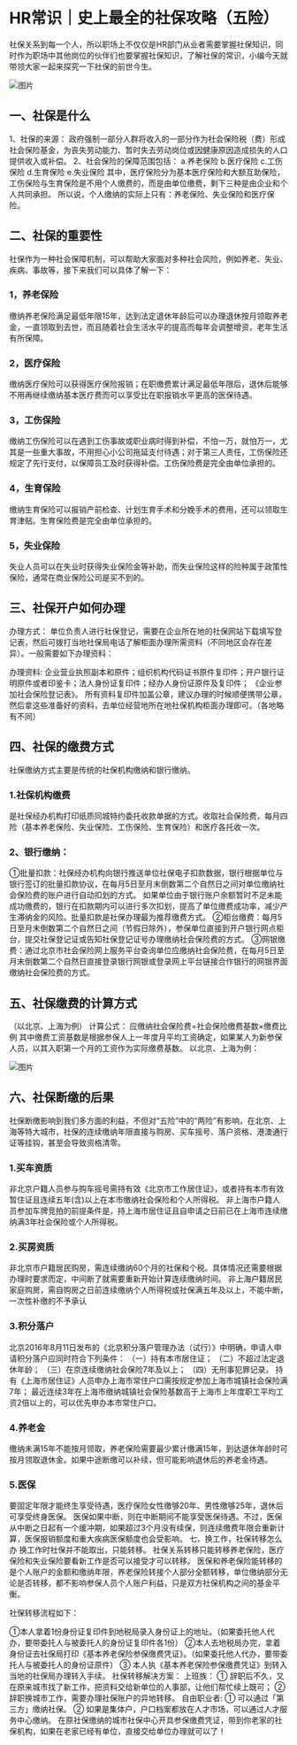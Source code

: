 # HR常识｜史上最全的社保攻略（五险）


社保关系到每一个人，所以职场上不仅仅是HR部门从业者需要掌握社保知识，同时作为职场中其他岗位的伙伴们也要掌握社保知识，了解社保的常识，小编今天就带领大家一起来探究一下社保的前世今生。

![图片](http://lcdn.static.lotlot.com/Xjineng4-1-11c8d75f.jpg)

## 一、社保是什么
1、社保的来源：
政府强制一部分人群将收入的一部分作为社会保险税（费）形成社会保险基金，为丧失劳动能力、暂时失去劳动岗位或因健康原因造成损失的人口提供收入或补偿。
2、社会保险的保障范围包括：
a.养老保险
b.医疗保险
c.工伤保险
d.生育保险
e.失业保险
其中，医疗保险分为基本医疗保险和大额互助保险，工伤保险与生育保险是不用个人缴费的，而是由单位缴费，剩下三种是由企业和个人共同承担。
所以说，个人缴纳的实际上只有：养老保险、失业保险和医疗保险。

## 二、社保的重要性
社保作为一种社会保障机制，可以帮助大家面对多种社会风险，例如养老、失业、疾病、事故等，接下来我们可以具体了解一下：

### 1，养老保险

缴纳养老保险满足最低年限15年，达到法定退休年龄后可以办理退休按月领取养老金，一直领取到去世，而且随着社会生活水平的提高而每年会调整增资，老年生活有所保障。

### 2，医疗保险

缴纳医疗保险可以获得医疗保险报销；在职缴费累计满足最低年限后，退休后能够不用再继续缴纳基本医疗费而可以享受比在职报销水平更高的医保待遇。

### 3，工伤保险

缴纳工伤保险可以在遇到工伤事故或职业病时得到补偿，不怕一万，就怕万一，尤其是一些重大事故，不用担心小公司拖延支付待遇；对于第三人责任，工伤保险还规定了先行支付，以保障员工及时获得补偿。工伤保险费是完全由单位承担的。

### 4，生育保险

缴纳生育保险可以报销产前检查、计划生育手术和分娩手术的费用，还可以领取生育津贴。生育保险费是完全由单位承担的。

### 5，失业保险

失业人员可以在失业时获得失业保险金等补助，而失业保险这样的险种属于政策性保险，通常在商业保险公司是买不到的。

## 三、社保开户如何办理

办理方式：
单位负责人进行社保登记，需要在企业所在地的社保网站下载填写登记表，然后可拨打当地社保局电话了解柜面办理所需资料（不同地区会存在差异）。一般需要如下办理资料：

办理资料:
企业营业执照副本和原件；组织机构代码证书原件复印件；开户银行证明原件或者印鉴卡；法人身份证复印件；经办人身份证原件及复印件； 《企业参加社会保险登记表》。
所有资料复印件加盖公章，建议办理的时候顺便携带公章，然后拿这些准备好的资料，去单位经营地所在地社保机构柜面办理即可。（各地略有不同）

## 四、社保的缴费方式

社保缴纳方式主要是传统的社保机构缴纳和银行缴纳。

### 1.社保机构缴费
是社保经办机构打印纸质同城特约委托收款单据的方式。收取社会保险费，每月四险（基本养老保险、失业保险、工伤保险、生育保险）和医疗各托收一次。

### 2、银行缴纳：
①批量扣款：社保经办机构向银行推送单位社保电子扣款数据，银行根据单位与银行签订的批量扣款协议，在每月5日至月末倒数第二个自然日之间对单位缴纳社会保险费的账户进行自动扣划的方式。
如果单位由于银行账户余额暂时不足未能成功缴费的，银行在扣款期内可以进行多次扣划，提高了单位缴费成功率，减少产生滞纳金的风险。批量扣款是社保办理最为推荐缴费方式。
②柜台缴费：每月5日至月末倒数第二个自然日之间（节假日除外），参保单位直接到开户银行网点柜台，提交社保登记证或告知社保登记证号办理缴纳社会保险费的方式。
③网银缴费：通过北京市社会保险网上服务平台查询单位应缴纳社会保险费，在每月5日至月末倒数第二个自然日直接登录银行网银或登录网上平台链接合作银行的网银界面缴纳社会保险费的方式。


## 五、社保缴费的计算方式
（以北京、上海为例）
计算公式：
应缴纳社会保险费=社会保险缴费基数×缴费比例
其中缴费工资基数是根据参保人上一年度月平均工资确定，如果某人为新参保人员，以其入职第一个月的工资作为实际缴费基数。
以北京、上海为例：

![图片](http://lcdn.static.lotlot.com/Xjineng4-2-3a50d989.jpg)

## 六、社保断缴的后果
社保断缴影响到我们多方面的利益，不但对“五险”中的“两险”有影响，在北京、上海等特大城市，社保的连续缴纳年限直接与购房、买车摇号、落户资格、港澳通行证等挂钩，甚至会导致资格清零。

### 1.买车资质

非北京户籍人员参与购车摇号需持有效《北京市工作居住证》，或者持有本市有效暂住证且连续五年(含)以上在本市缴纳社会保险和个人所得税。
非上海市户籍人员参加车牌竞拍的前提条件是，持上海市居住证且自申请之日前已在上海市连续缴纳满3年社会保险或个人所得税。

### 2.买房资质

非北京市户籍居民购房，需连续缴纳60个月的社保和个税。具体情况还需要根据办理时要求而定，中间断了就需要重新开始计算连续缴纳时间。
非上海户籍居民家庭购房，需自购房之日前连续缴纳个人所得税或社保满五年及以上，不能中断，一次性补缴的不予承认

### 3.积分落户

北京2016年8月11日发布的《北京积分落户管理办法（试行）》中明确，申请人申请积分落户应同时符合下列条件：
（一）持有本市居住证；
（二）不超过法定退休年龄；
（三）在京连续缴纳社会保险7年及以上；
（四）无刑事犯罪记录。
持有《上海市居住证》人员申办上海市常住户口需按规定参加上海市城镇社会保险满7年；
最近连续3年在上海市缴纳城镇社会保险基数高于上海市上年度职工平均工资2倍以上的，可以优先申办本市常住户口。

### 4.养老金

缴纳未满15年不能按月领取，养老保险需要最少累计缴满15年，到达退休年龄时可按月领取退休金。如果中途断缴可以补续，但可能影响退休后的养老金待遇。

### 5.医保

要固定年限才能终生享受待遇，医疗保险女性缴够20年、男性缴够25年，退休后可享受终身医保。
医保如果中断，则在中断期间不能享受医保待遇。不过，医保从中断之日起有一个缓冲期，如果超过3个月没有续保，则连续缴费年限会重新计算，医保报销额度和重大疾病医保额度也会受影响。
七、换工作，社保转移怎么办
换工作时社保并不能取出，只能转移。
社保关系转移只能转移养老保险，医疗保险和失业保险要看新工作是否可以接受才可以转移。
医保和养老保险能转移的是个人账户的金额和缴纳年限，养老保险转接个人部分全额转移，单位缴纳部分无论是否转移，都不影响参保人员个人账户利益，只是双方社保机构之间的基金平衡。

社保转移流程如下：

①本人拿着1份身份证复印件到地税局录入身份证上的地址。（如果委托他人代办，要带委托人与被委托人的身份证复印件各1份）
②本人去地税局办完，拿着身份证去社保局打印《基本养老保险参保缴费凭证》。（如果委托他人代办，要带委托人与被委托人的身份证原件）
③ 本人执《基本养老保险参保缴费凭证》到转入当地的社保局办理转入手续。
社保转移解决方案：
上班族：
① 辞职后不久，又在原来城市找了新工作，把资料交给新单位的人事部，让他们帮忙续上既可；
② 辞职换城市工作，需要办理社保账户的异地转移。
自由职业者:
① 可以通过「第三方」缴纳社保。
② 如果是集体户，户口档案都放在人才市场，可以通过人才服务中心缴纳。
在原社保缴纳的城市社保中心开具参保缴费凭证，带到你老家的社保机构，如果在老家已经有单位，直接交给单位办理就可以了！
